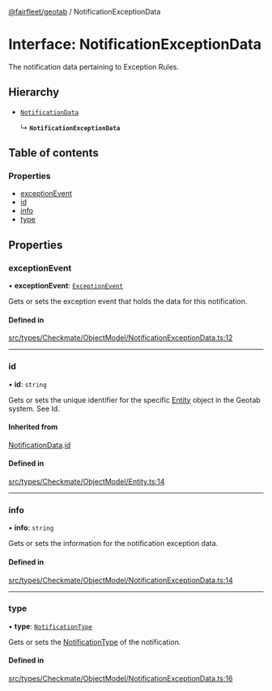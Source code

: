 [@fairfleet/geotab](../README.md) / NotificationExceptionData

# Interface: NotificationExceptionData

The notification data pertaining to Exception Rules.

## Hierarchy

- [`NotificationData`](NotificationData.md)

  ↳ **`NotificationExceptionData`**

## Table of contents

### Properties

- [exceptionEvent](NotificationExceptionData.md#exceptionevent)
- [id](NotificationExceptionData.md#id)
- [info](NotificationExceptionData.md#info)
- [type](NotificationExceptionData.md#type)

## Properties

### exceptionEvent

• **exceptionEvent**: [`ExceptionEvent`](ExceptionEvent.md)

Gets or sets the exception event that holds the data for this notification.

#### Defined in

[src/types/Checkmate/ObjectModel/NotificationExceptionData.ts:12](https://github.com/fairfleet/geotab/blob/ff38bfc/src/types/Checkmate/ObjectModel/NotificationExceptionData.ts#L12)

___

### id

• **id**: `string`

Gets or sets the unique identifier for the specific [Entity](Entity.md) object in the Geotab system. See Id.

#### Inherited from

[NotificationData](NotificationData.md).[id](NotificationData.md#id)

#### Defined in

[src/types/Checkmate/ObjectModel/Entity.ts:14](https://github.com/fairfleet/geotab/blob/ff38bfc/src/types/Checkmate/ObjectModel/Entity.ts#L14)

___

### info

• **info**: `string`

Gets or sets the information for the notification exception data.

#### Defined in

[src/types/Checkmate/ObjectModel/NotificationExceptionData.ts:14](https://github.com/fairfleet/geotab/blob/ff38bfc/src/types/Checkmate/ObjectModel/NotificationExceptionData.ts#L14)

___

### type

• **type**: [`NotificationType`](../README.md#notificationtype)

Gets or sets the [NotificationType](../README.md#notificationtype) of the notification.

#### Defined in

[src/types/Checkmate/ObjectModel/NotificationExceptionData.ts:16](https://github.com/fairfleet/geotab/blob/ff38bfc/src/types/Checkmate/ObjectModel/NotificationExceptionData.ts#L16)
